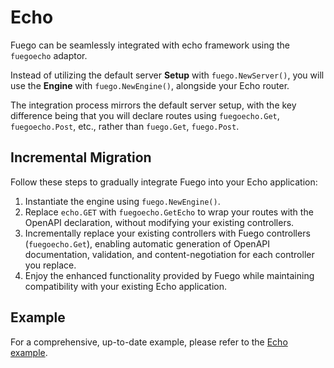 # Echo

Fuego can be seamlessly integrated with echo framework using the `fuegoecho` adaptor.

Instead of utilizing the default server **Setup** with `fuego.NewServer()`, you will use the **Engine** with `fuego.NewEngine()`, alongside your Echo router.

The integration process mirrors the default server setup, with the key difference being that you will declare routes using `fuegoecho.Get`, `fuegoecho.Post`, etc., rather than `fuego.Get`, `fuego.Post`.

## Incremental Migration

Follow these steps to gradually integrate Fuego into your Echo application:

1. Instantiate the engine using `fuego.NewEngine()`.
2. Replace `echo.GET` with `fuegoecho.GetEcho` to wrap your routes with the OpenAPI declaration, without modifying your existing controllers.
3. Incrementally replace your existing controllers with Fuego controllers (`fuegoecho.Get`), enabling automatic generation of OpenAPI documentation, validation, and content-negotiation for each controller you replace.
4. Enjoy the enhanced functionality provided by Fuego while maintaining compatibility with your existing Echo application.

## Example

For a comprehensive, up-to-date example, please refer to the [Echo example](https://github.com/go-fuego/fuego/tree/main/examples/echo-compat).
